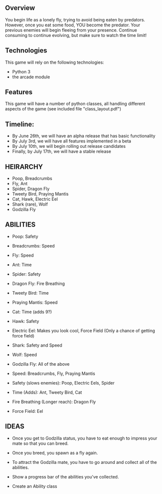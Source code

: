 
## Overview

You begin life as a lonely fly, trying to avoid being eaten by predators. However, once you eat
some food, YOU become the predator. Your previous enemies will begin fleeing from your presence.
Continue consuming to continue evolving, but make sure to watch the time limit!


## Technologies

This game will rely on the following technologies:

* Python 3
* the arcade module


## Features

This game will have a number of python classes, all handling different aspects of the game
(see included file "class_layout.pdf")

## Timeline:

* By June 26th, we will have an alpha release that has basic functionality
* By July 3rd, we will have all features implemented in a beta
* By July 10th, we will begin rolling out release candidates
* Finally, by July 17th, we will have a stable release

## HEIRARCHY

* Poop, Breadcrumbs
* Fly, Ant
* Spider, Dragon Fly
* Tweety Bird, Praying Mantis
* Cat, Hawk, Electric Eel
* Shark (rare), Wolf
* Godzilla Fly

## ABILITIES
* Poop: Safety
* Breadcrumbs: Speed
* Fly: Speed
* Ant: Time
* Spider: Safety
* Dragon Fly: Fire Breathing
* Tweety Bird: Time
* Praying Mantis: Speed
* Cat: Time (adds 9?)
* Hawk: Safety
* Electric Eel: Makes you look cool, Force Field (Only a chance of getting force field)
* Shark: Safety and Speed
* Wolf: Speed
* Godzilla Fly: All of the above

* Speed: Breadcrumbs, Fly, Praying Mantis
* Safety (slows enemies): Poop, Electric Eels, Spider
* Time (Adds): Ant, Tweety Bird, Cat
* Fire Breathing (Longer reach): Dragon Fly
* Force Field: Eel

## IDEAS
* Once you get to Godzilla status, you have to eat enough to impress your mate so that you can breed.
* Once you breed, you spawn as a fly again.

* To attract the Godzilla mate, you have to go around and collect all of the abilities.
* Show a progress bar of the abilities you've collected.

* Create an Ability class
